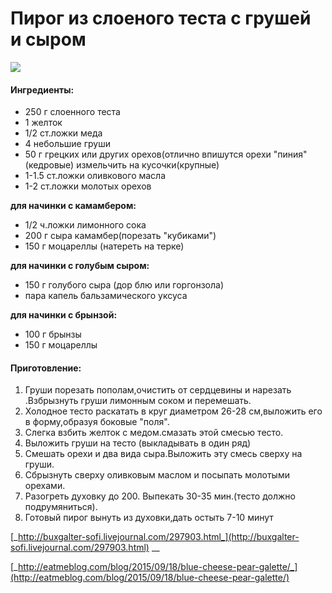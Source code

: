 # Пирог из слоеного теста с грушей и сыром

![](https://s-media-cache-ak0.pinimg.com/564x/3e/4d/ce/3e4dcee4793a9bd2ecc770deee45d308.jpg)

#### Ингредиенты:

* 250 г слоенного теста
* 1 желток
* 1/2 ст.ложки меда
* 4 небольшие груши
* 50 г грецких или других орехов\(отлично впишутся орехи "пиния"\(кедровые\) измельчить на кусочки\(крупные\)
* 1-1.5 ст.ложки оливкового масла
* 1-2 ст.ложки молотых орехов

**для начинки с камамбером:**

* 1/2 ч.ложки лимонного сока
* 200 г сыра камамбер\(порезать "кубиками"\)
* 150 г моцареллы \(натереть на терке\)

**для начинки с голубым сыром:**

* 150 г голубого сыра \(дор блю или горгонзола\)
* пара капель бальзамического уксуса

**для начинки с брынзой:**

* 100 г брынзы
* 150 г моцареллы

#### Приготовление:

1. Груши порезать пополам,очистить от сердцевины и нарезать .Взбрызнуть груши лимонным соком и перемешать.
2. Холодное тесто раскатать в круг диаметром 26-28 см,выложить его в форму,образуя боковые "поля".
3. Слегка взбить желток с медом.смазать этой смесью тесто.
4. Выложить груши на тесто \(выкладывать в один ряд\)
5. Смешать орехи и два вида сыра.Выложить эту смесь сверху на груши.
6. Сбрызнуть сверху оливковым маслом и посыпать молотыми орехами.
7. Разогреть духовку до 200. Выпекать 30-35 мин.\(тесто должно подрумяниться\).
8. Готовый пирог вынуть из духовки,дать остыть 7-10 минут

[_http://buxgalter-sofi.livejournal.com/297903.html_](http://buxgalter-sofi.livejournal.com/297903.html) __

[_http://eatmeblog.com/blog/2015/09/18/blue-cheese-pear-galette/_](http://eatmeblog.com/blog/2015/09/18/blue-cheese-pear-galette/)

